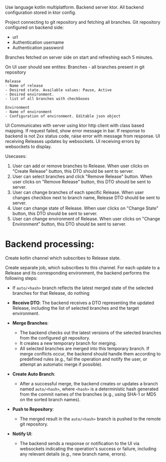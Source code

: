 Use language kotlin multiplatform.
Backend server ktor.
All backend configuration stored in ktor config.


Project connecting to git repository and fetching all branches.
Git repository configured on backend side:
- url
- Authentication username
- Authentication password


Branches fetched on server side on start and refreshing each 5 minutes.

On UI user should see entites:
    Branches - all branches present in git repository

    Release
    - Name of release
    - Desired state. Available values: Pause, Active
    - Desired environment. 
    - list of all branches with checkboxes

    Environment
    - Name of environment
    - Configuration of environment. Editable json object

UI Communicates with server using ktor http client with class based mapping.
If request failed, show error message in bar. If response to backend is not 2xx status code, raise error with message from response.
UI receiving Releases updates by websockets.
UI receiving errors by websockets to display.


Usecases:
1. User can add or remove branches to Release.
When user clicks on "Create Release" button, this DTO should be sent to server.
2. User can select branches and click "Remove Release" button.
When user clicks on "Remove Release" button, this DTO should be sent to server.
3. User can change branches of each specific Release.
When user changes checkbox next to branch name, Release DTO should be sent to server.
4. User can change state of Release.
When user clicks on "Change State" button, this DTO should be sent to server.
5. User can change environment of Release.
When user clicks on "Change Environment" button, this DTO should be sent to server.

# Backend processing:


Create kotlin channel which subscribes to Release state.

Create separate job, which subscribes to this channel. 
For each update to a Release and its corresponding environment, the backend performs the following steps:

- If `auto/<hash>` branch reflects the latest merged state of the selected branches for that Release, do nothing
- **Receive DTO**: The backend receives a DTO representing the updated Release, including the list of selected branches and the target environment.

- **Merge Branches**:
    - The backend checks out the latest versions of the selected branches from the configured git repository.
    - It creates a new temporary branch for merging.
    - All selected branches are merged into this temporary branch. If merge conflicts occur, the backend should handle them according to predefined rules (e.g., fail the operation and notify the user, or attempt an automatic merge if possible).

- **Create Auto Branch**:
    - After a successful merge, the backend creates or updates a branch named `auto/<hash>`, where `<hash>` is a deterministic hash generated from the commit names of the branches (e.g., using SHA-1 or MD5 on the sorted branch names).

- **Push to Repository**:
    - The merged result in the `auto/<hash>` branch is pushed to the remote git repository.

- **Notify UI**:
    - The backend sends a response or notification to the UI via websockets indicating the operation's success or failure, including any relevant details (e.g., new branch name, errors).

